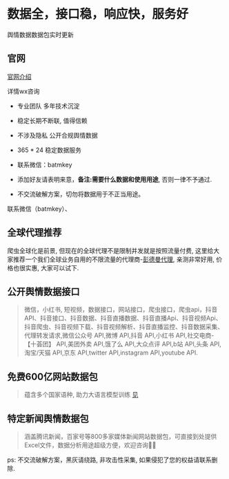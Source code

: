 # 数据全，接口稳，响应快，服务好

舆情数据数据包实时更新

## 官网

[官网介绍](http://www.bestapi.live) 

详情wx咨询 

* 专业团队 多年技术沉淀

* 稳定长期不断联, 值得信赖

* 不涉及隐私 公开合规舆情数据

* 365 * 24 稳定数据服务
 
* 联系微信：batmkey

* 添加好友请表明来意，**备注:需要什么数据和使用用途**, 否则一律不予通过.

* 不交流破解方案，切勿将数据用于不正当用途。


联系微信（batmkey）、

## 全球代理推荐

爬虫全球化是前景, 但现在的全球代理不是限制并发就是按照流量付费, 这里给大家推荐一个我们全球业务自用的不限流量的代理商-[彭德曼代理](https://pendleman.tech), 亲测非常好用, 价格也很实惠, 大家可以试下.

## 公开舆情数据接口

> 微信，小红书, 短视频，数据接口，网站接口，爬虫接口，爬虫api，抖音API、抖音接口、抖音数据、抖音直播数据、抖音直播Api、抖音视频Api、抖音爬虫、抖音视频下载、抖音视频解析、抖音直播监控、抖音数据采集、 代理转发请求,微信公众号 API,微博 API,抖音 API,小红书 API,社交电商-【十荟团】 API,美团外卖 API,饿了么 API,大众点评 API,b站 API,头条 API,淘宝/天猫 API,京东 API,twitter API,instagram API,youtube API.

## 免费600亿网站数据包

> 蕴含多个国家语种, 助力大语言模型训练 [见](https://commoncrawl.org/)

## 特定新闻舆情数据包

> 涵盖腾讯新闻，百家号等800多家媒体新闻网站数据包，可直接到处提供Excel文件，数据分析用途超级方便，欢迎咨询👏🏻


ps: 不交流破解方案，黑灰请绕路, 非攻击性采集, 如果侵犯了您的权益请联系删除.

